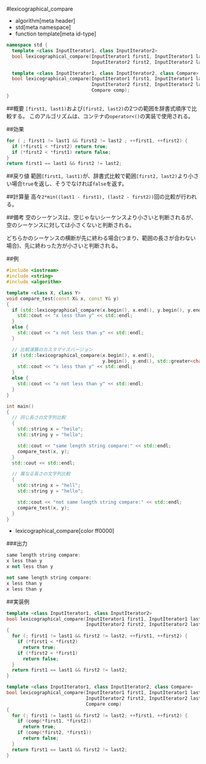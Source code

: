 #lexicographical_compare
* algorithm[meta header]
* std[meta namespace]
* function template[meta id-type]

```cpp
namespace std {
  template <class InputIterator1, class InputIterator2>
  bool lexicographical_compare(InputIterator1 first1, InputIterator1 last1,
                               InputIterator2 first2, InputIterator2 last2);

  template <class InputIterator1, class InputIterator2, class Compare>
  bool lexicographical_compare(InputIterator1 first1, InputIterator1 last1,
                               InputIterator2 first2, InputIterator2 last2,
                               Compare comp);
}
```

##概要
`[first1, last1)`および`[first2, last2)`の2つの範囲を辞書式順序で比較する。
このアルゴリズムは、コンテナの`operator<()`の実装で使用される。


##効果
```cpp
for ( ; first1 != last1 && first2 != last2 ; ++first1, ++first2) {
  if (*first1 < *first2) return true;
  if (*first2 < *first1) return false;
}
return first1 == last1 && first2 != last2;
```


##戻り値
範囲`[first1, last1)`が、辞書式比較で範囲`[first2, last2)`より小さい場合`true`を返し、そうでなければ`false`を返す。


##計算量
高々`2*min((last1 - first1), (last2 - first2))`回の比較が行われる。


##備考
空のシーケンスは、空じゃないシーケンスより小さいと判断されるが、空のシーケンスに対しては小さくないと判断される。

どちらかのシーケンスの横断が先に終わる場合(つまり、範囲の長さが合わない場合)、先に終わった方が小さいと判断される。


##例
```cpp
#include <iostream>
#include <string>
#include <algorithm>

template <class X, class Y>
void compare_test(const X& x, const Y& y)
{
  if (std::lexicographical_compare(x.begin(), x.end(), y.begin(), y.end())) {
    std::cout << "x less than y" << std::endl;
  }
  else {
    std::cout << "x not less than y" << std::endl;
  }

  // 比較演算のカスタマイズバージョン
  if (std::lexicographical_compare(x.begin(), x.end(),
                                   y.begin(), y.end(), std::greater<char>())) {
    std::cout << "x less than y" << std::endl;
  }
  else {
    std::cout << "x not less than y" << std::endl;
  }
}

int main()
{
  // 同じ長さの文字列比較
  {
    std::string x = "heilo";
    std::string y = "hello";

    std::cout << "same length string compare:" << std::endl;
    compare_test(x, y);
  }
  std::cout << std::endl;

  // 異なる長さの文字列比較
  {
    std::string x = "hell";
    std::string y = "hello";

    std::cout << "not same length string compare:" << std::endl;
    compare_test(x, y);
  }
}
```
* lexicographical_compare[color ff0000]

###出力
```cpp
same length string compare:
x less than y
x not less than y

not same length string compare:
x less than y
x less than y
```


##実装例
```cpp
template <class InputIterator1, class InputIterator2>
bool lexicographical_compare(InputIterator1 first1, InputIterator1 last1,
                             InputIterator2 first2, InputIterator2 last2)
{
  for (; first1 != last1 && first2 != last2; ++first1, ++first2) {
    if (*first1 < *first2)
      return true;
    if (*first2 < *first1)
      return false;
  }
  return first1 == last1 && first2 != last2;
}

template <class InputIterator1, class InputIterator2, class Compare>
bool lexicographical_compare(InputIterator1 first1, InputIterator1 last1,
                             InputIterator2 first2, InputIterator2 last2,
                             Compare comp)
{
  for (; first1 != last1 && first2 != last2; ++first1, ++first2) {
    if (comp(*first1, *first2))
      return true;
    if (comp(*first2, *first1))
      return false;
  }
  return first1 == last1 && first2 != last2;
}
```


